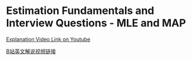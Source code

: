# Estimation Fundamentals and Interview Questions - MLE and MAP

[Explanation Video Link on Youtube](https://youtu.be/sw5DUc2RvJ0)

[B站英文解说视频链接](https://www.bilibili.com/video/BV1y3411s7Y5/)
